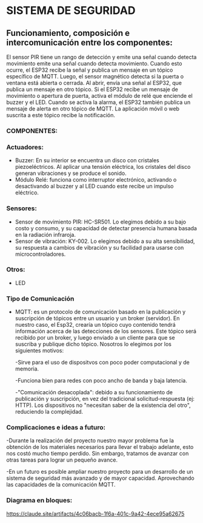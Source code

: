 # SISTEMA DE SEGURIDAD

## Funcionamiento, composición e intercomunicación entre los componentes:
El sensor PIR tiene un rango de detección y emite una señal cuando detecta movimiento emite una señal cuando detecta movimiento. Cuando esto ocurre, el ESP32 recibe la señal y publica un mensaje en un tópico específico de MQTT. Luego,  el sensor magnético detecta si la puerta o ventana está abierta o cerrada.
Al abrir, envía una señal al ESP32, que publica un mensaje en otro tópico. Si el ESP32 recibe un mensaje de movimiento o apertura de puerta, activa el módulo de relé que enciende el buzzer y el LED. Cuando se activa la alarma, el ESP32 también publica un mensaje de alerta en otro tópico de MQTT.
La aplicación móvil o web suscrita a este tópico recibe la notificación. 

### COMPONENTES:

### Actuadores:

- Buzzer: En su interior se encuentra un disco con cristales piezoeléctricos. Al aplicar una tensión eléctrica, los cristales del disco generan vibraciones y se produce el sonido.
- Módulo Relé: funciona como interruptor electrónico, activando o desactivando al buzzer y al LED cuando este recibe un impulso eléctrico.

### Sensores:

- Sensor de movimiento PIR:  HC-SR501. Lo elegimos debido a su bajo costo y consumo, y su capacidad de detectar presencia humana basada en la radiación infraroja.
- Sensor de vibración: KY-002. Lo elegimos debido a su alta sensibilidad, su respuesta a cambios de vibración y su facilidad para usarse con microcontroladores.

### Otros:

- LED

### Tipo de Comunicación

- MQTT:  es un protocolo de comunicación basado en la publicación y suscripción de tópicos entre un usuario y un broker (servidor). En nuestro caso, el Esp32, crearía un tópico cuyo contenido tendrá información acerca de las detecciones de los sensores. Este tópico será recibido por un broker, y luego enviado a un cliente para que se suscriba y publique dicho tópico.
Nosotros lo elegimos por los siguientes motivos:

  -Sirve para el uso de dispositvos con poco poder computacional y de memoria.

  -Funciona bien para redes con poco ancho de banda y baja latencia.

  -"Comunicación desacoplada": debido a su funcionamiento de publicación y suscripción, en vez del tradicional solicitud-respuesta (ej: HTTP). Los dispositivos no "necesitan saber de la existencia del otro", reduciendo la complejidad.

### Complicaciones e ideas a futuro:

-Durante la realización del proyecto nuestro mayor problema fue la obtención de los materiales necesarios para llevar el trabajo adelante, esto nos costó mucho tiempo perdido. Sin embargo, tratamos de avanzar con otras tareas para lograr un pequeño avance.

-En un futuro es posible ampliar nuestro proyecto para un desarrollo de un sistema de seguridad más avanzado y de mayor capacidad. Aprovechando las capacidades de la comunicación MQTT.
### Diagrama en bloques:
https://claude.site/artifacts/4c06bacb-1f6a-401c-9a42-4ece95a62675
